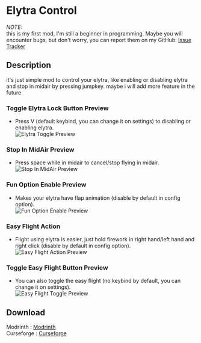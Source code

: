 # Elytra Control
_NOTE:_<br>
this is my first mod, I'm still a beginner in programming. Maybe you will encounter bugs, but don't worry, you can report them on my GitHub: [Issue Tracker](https://github.com/Smootheez/Elytra-Control/issues)<br>
## Description
it's just simple mod to control your elytra, like enabling or disabling elytra and stop in midair by pressing jumpkey. maybe i will add more feature in the future
### Toggle Elytra Lock Button Preview
- Press V (default keybind, you can change it on settings) to disabling or enabling elytra.<br>
![Elytra Toggle Preview](https://i.imgur.com/4bQNM8H.gif)
### Stop In MidAir Preview
- Press space while in midair to cancel/stop flying in midair.<br>
![Stop In MidAir Preview](https://i.imgur.com/23QXDQA.gif)
### Fun Option Enable Preview
- Makes your elytra have flap animation (disable by default in config option).<br>
![Fun Option Enable Preview](https://i.imgur.com/3aEm2Bb.gif)
### Easy Flight Action
- Flight using elytra is easier, just hold firework in right hand/left hand and right click (disable by default in config option).<br>
![Easy Flight Action Preview](https://i.imgur.com/JJYGBOP.gif)
### Toggle Easy Flight Button Preview
- You can also toggle the easy flight (no keybind by default, you can change it on settings).<br>
![Easy Flight Toggle Preview](https://i.imgur.com/XRl09VM.gif)
## Download
Modrinth : [Modrinth](https://modrinth.com/mod/elytra-control)<br>
Curseforge : [Curseforge](https://www.curseforge.com/minecraft/mc-mods/elytra-control)
